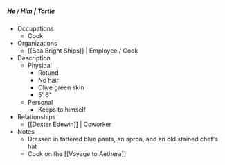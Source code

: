 ##### He / Him | Tortle 
 
- Occupations 
	- Cook
- Organizations 
	- [[Sea Bright Ships]] | Employee / Cook
- Description
	- Physical 
		- Rotund
		- No hair
		- Olive green skin
		- 5' 6"
	- Personal 
		- Keeps to himself
- Relationships 
	- [[Dexter Edewin]] | Coworker 
- Notes 
	- Dressed in tattered blue pants, an apron, and an old stained chef's hat
	- Cook on the [[Voyage to Aethera]]
